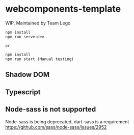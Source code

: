 # webcomponents-template

WIP, Maintained by Team Lego

```
npm install
npm run serve:dev

or

npm install
npm run start (Manual testing)
```

## Shadow DOM

## Typescript

## Node-sass is not supported

Node-sass is being deprecated, dart-sass is a requirement
https://github.com/sass/node-sass/issues/2952
